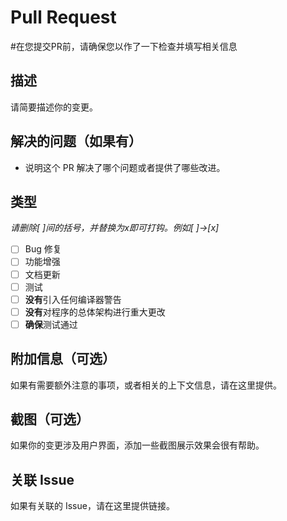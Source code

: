 # Pull Request
#在您提交PR前，请确保您以作了一下检查并填写相关信息

## 描述

请简要描述你的变更。

## 解决的问题（如果有）

- 说明这个 PR 解决了哪个问题或者提供了哪些改进。

## 类型 
*请删除[ ]间的括号，并替换为x即可打钩。例如[ ]→[x]*

- [ ] Bug 修复
- [ ] 功能增强
- [ ] 文档更新
- [ ] 测试
- [ ] **没有**引入任何编译器警告
- [ ] **没有**对程序的总体架构进行重大更改
- [ ] **确保**测试通过

## 附加信息（可选）

如果有需要额外注意的事项，或者相关的上下文信息，请在这里提供。

## 截图（可选）

如果你的变更涉及用户界面，添加一些截图展示效果会很有帮助。

## 关联 Issue

如果有关联的 Issue，请在这里提供链接。